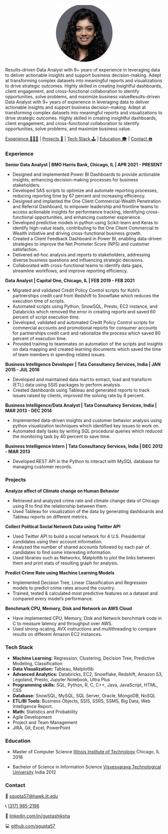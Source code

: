 <p align="center">
	<img width="180" height="180" src="/img/circular-shot.png"/>
</p>

Results-driven Data Analyst with 9+ years of experience in leveraging data to deliver actionable insights and support business decision-making. Adept at transforming complex datasets into meaningful reports and visualizations to drive strategic outcomes. Highly skilled in creating insightful dashboards, client engagement, and cross-functional collaboration to identify opportunities, solve problems, and maximize business valueResults-driven Data Analyst with 9+ years of experience in leveraging data to deliver actionable insights and support business decision-making. Adept at transforming complex datasets into meaningful reports and visualizations to drive strategic outcomes. Highly skilled in creating insightful dashboards, client engagement, and cross-functional collaboration to identify opportunities, solve problems, and maximize business value.

[Experience 👩🏻‍💻](#experience) | [Projects 🤖](#projects) | [Tech Stack 🕹](#tech-stack) | [Education 🎓](#education) | [Contact ☎️](#contact)

### Experience
**Senior Data Analyst | BMO Harris Bank, Chicago, IL | APR 2021 - PRESENT**
- Designed and implemented Power BI Dashboards to provide actionable insights, enhancing decision-making processes for business stakeholders.
- Developed SAS scripts to optimize and automate reporting processes, reducing reporting time by 67 percent and increasing efficiency.
- Designed and implanted the One Client Commercial-Wealth Penetration and Referral Dashboard, to empower leadership and frontline teams to access actionable insights for performance tracking, identifying cross-functional opportunities, and enhancing customer experience.
- Developed predictive models in python using Scikit-learn and Keras to identify high-value leads, contributing to the One Client Commercial to Wealth initiative and driving cross-functional business growth.
- Created a Client Feedback Dashboard in Power BI, enabling data-driven strategies to improve the Net Promoter Score (NPS) and customer satisfaction.
- Delivered ad-hoc analysis and reports to stakeholders, addressing diverse business questions and influencing strategic decisions.
- Collaborated with cross-functional teams to identify data gaps, streamline workflows, and improve reporting efficiency.

**Data Analyst | Capital One, Chicago, IL | FEB 2019 - FEB 2021**
- Migrated and validated Credit Policy Control scripts for Kohl’s partnerships credit card from Redshift to Snowflake which reduces the execution time of scripts.
- Automated scripts using Python, SnowSQL, Presto, EC2 instance, and Databricks which removed the error in creating reports and saved 60 percent of script execution time.
- Developed, validated and automated Credit Policy Control scripts for commercial accounts and promotional reports for consumer accounts for partnerships credit card and rationalize the process which saved 80 percent of execution time.
- Provided training to teammates on automation of the scripts and insights on data mapping and created learning documents which saved the time of team members in spending related issues.

**Business Intelligence Developer | Tata Consultancy Services, India | JAN 2015 - JUL 2016**
- Developed and maintained data mart to extract, load and transform (ETL) data using SSIS packages to perform analysis.
- Created dashboards using Tableau and generated reports to track issues raised by clients, improved the solving rate by 8 percent.

**Business Intelligence/Data Analyst | Tata Consultancy Services, India | MAR 2013 - DEC 2014**
- Implemented data-driven insights and customer behavior analysis using python visualization techniques which identified key issues to work on.
- Automated daily tasks by writing SQL procedural queries which reduced the monitoring task by 40 percent to save time.


**Business Intelligence Intern | Tata Consultancy Services, India | DEC 2012 - MAR 2013**
- Developed REST API in the Python to interact with MySQL database for managing customer records.

### Projects

**Analyze affect of Climate change on Human Behavior**
- Retrieved and analyzed crime rate and climate change data of Chicago using R to find the relationship between them.
- Used Tableau for visualization of the data by generating dashboards and Tableau reports on different metrics.

**Collect Political Social Network Data using Twitter API**
- Used Twitter API to build a social network for 4 U.S. Presidential candidates using their account information.
- Analyzed the number of shared accounts followed by each pair of candidates to find some interesting information.
- Used libraries such as Networkx, Matplotlib to plot the links between them and print stats of resulting graph for analysis.

**Predict Crime Rate using Machine Learning Models**
- Implemented Decision Tree, Linear Classification and Regression models to predict crime rates around the country.
- Trained, tested & calculated most predictive features on a dataset and compared every model’s performance.

**Benchmark CPU, Memory, Disk and Network on AWS Cloud**
- Have implemented CPU, Memory, Disk and Network benchmark code in C to measure latency and throughput over AWS.
- Used strong-scaling, AVX instructions and multithreading to compare results on different Amazon EC2 instances.

### Tech Stack
- **Machine Learning:** Regression, Clustering, Decision Tree, Predictive Modeling, Classification
- **Data Visualization:** Tableau, Matplotlib
- **Advanced Analytics:** Databricks, EC2, Snowflake, Redshift, Amazon S3, Legoland, Presto, Jupyter Notebook, Ultra Plus
- **Programming skills:** SQL, Python, R, C, C++, Java, JavaScript, HTML, CSS
- **Database:** SnowSQL, MySQL, SQL Server, Oracle, MongoDB, NoSQL
- **ETL/BI Tools:** Business Objects, SSIS, SSRS, SSMS, Big Data, Web Intelligence Report.
- **Math:** Statistics and Probability
- Agile Development
- Project and Team Management
- JIRA, Git, Excel, PowerPoint

### Education
- Master of Computer Science [Illinois Institute of Technology](https://www.iit.edu/) Chicago, IL 2018

- Bachelor of Science in Information Science [Visvesvaraya Technological University](https://vtu.ac.in/en/) India  2012

### Contact

📨 [sgupta57@hawk.iit.edu](mailto://sgupta57@hawk.iit.edu)

📞 [(317) 985-2196](tel://+13179852196) 

📎 [linkedin.com/in/guptashiksha](https://www.linkedin.com/in/guptashiksha) 

💻 [github.com/sgupta57](https://www.github.com/sgupta57)
